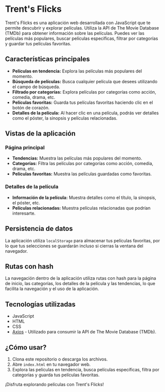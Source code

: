 # Trent's Flicks

Trent's Flicks es una aplicación web desarrollada con JavaScript que te permite descubrir y explorar películas. Utiliza la API de The Movie Database (TMDb) para obtener información sobre las películas. Puedes ver las películas más populares, buscar películas específicas, filtrar por categorías y guardar tus películas favoritas.

## Características principales

- **Películas en tendencia:** Explora las películas más populares del momento.
- **Búsqueda de películas:** Busca cualquier película que desees utilizando el campo de búsqueda.
- **Filtrado por categorías:** Explora películas por categorías como acción, comedia, drama, etc.
- **Películas favoritas:** Guarda tus películas favoritas haciendo clic en el botón de corazón.
- **Detalles de la película:** Al hacer clic en una película, podrás ver detalles como el póster, la sinopsis y películas relacionadas.

## Vistas de la aplicación

### Página principal
- **Tendencias:** Muestra las películas más populares del momento.
- **Categorías:** Filtra las películas por categorías como acción, comedia, drama, etc.
- **Películas favoritas:** Muestra las películas guardadas como favoritas.

### Detalles de la película
- **Información de la película:** Muestra detalles como el título, la sinopsis, el póster, etc.
- **Películas relacionadas:** Muestra películas relacionadas que podrían interesarte.

## Persistencia de datos

La aplicación utiliza `localStorage` para almacenar tus películas favoritas, por lo que tus selecciones se guardarán incluso si cierras la ventana del navegador.

## Rutas con hash

La navegación dentro de la aplicación utiliza rutas con hash para la página de inicio, las categorías, los detalles de la película y las tendencias, lo que facilita la navegación y el uso de la aplicación.

## Tecnologías utilizadas

- JavaScript
- HTML
- CSS
- [Axios](https://github.com/axios/axios) - Utilizado para consumir la API de The Movie Database (TMDb).

## ¿Cómo usar?

1. Clona este repositorio o descarga los archivos.
2. Abre `index.html` en tu navegador web.
3. Explora las películas en tendencia, busca películas específicas, filtra por categorías y guarda tus películas favoritas.

¡Disfruta explorando películas con Trent's Flicks!


